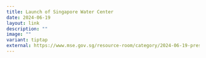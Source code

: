 ```yaml
---
title: Launch of Singapore Water Center
date: 2024-06-19
layout: link
description: ""
image: ""
variant: tiptap
external: https://www.mse.gov.sg/resource-room/category/2024-06-19-press-release-launch-of-singapore-water-center
---
```

